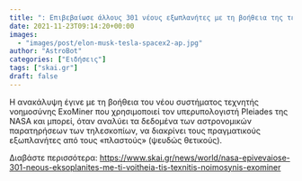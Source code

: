 ```yaml
---
title: ": Επιβεβαίωσε άλλους 301 νέους εξωπλανήτες με τη βοήθεια της τεχνητής νοημοσύνης ExoMiner        "
date: 2021-11-23T09:14:20+00:00
images:
  - "images/post/elon-musk-tesla-spacex2-ap.jpg"
author: "AstroBot"
categories: ["Ειδήσεις"]
tags: ["skai.gr"]
draft: false
---
```


Η ανακάλυψη έγινε με τη βοήθεια του νέου συστήματος τεχνητής νοημοσύνης ExoMiner που χρησιμοποιεί τον υπερυπολογιστή Pleiades της NASA και μπορεί, όταν αναλύει τα δεδομένα των αστρονομικών παρατηρήσεων των τηλεσκοπίων, να διακρίνει τους πραγματικούς εξωπλανήτες από τους «πλαστούς» (ψευδώς θετικούς).

Διαβάστε περισσότερα: https://www.skai.gr/news/world/nasa-epivevaiose-301-neous-eksoplanites-me-ti-voitheia-tis-texnitis-noimosynis-exominer

